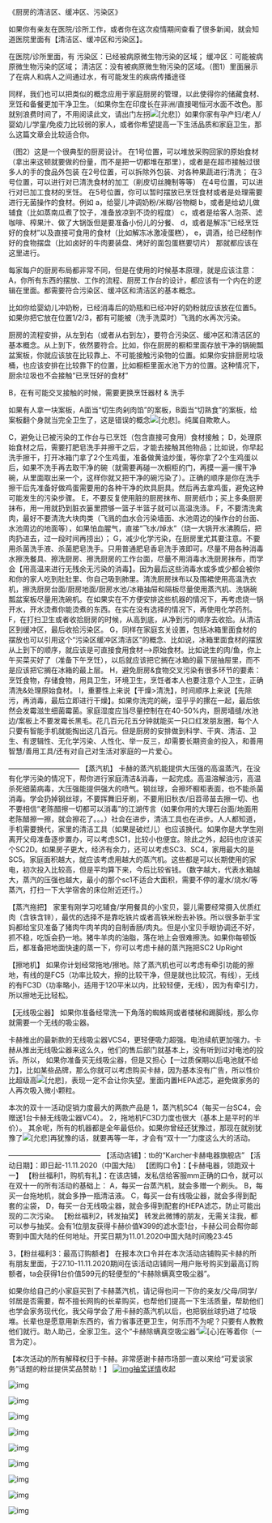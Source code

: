   《厨房的清洁区、缓冲区、污染区》

如果你有亲友在医院/诊所工作，或者你在这次疫情期间查看了很多新闻，就会知道医院里面有【清洁区、缓冲区和污染区】。

在医院/诊所里面，有
污染区：已经被病原微生物污染的区域；
缓冲区：可能被病原微生物污染的区域；
清洁区：没有被病原微生物污染的区域。（图1）里面展示了在病人和病人之间通过水，有可能发生的疾病传播途径

同样，我们也可以把类似的概念应用于家庭厨房的管理，以此使得你的储藏食材、烹饪和备餐更加干净卫生。（如果你生在印度长在非洲/直接喝恒河水面不改色。那就别浪费时间了，不用阅读此文，请出门左拐![[允悲]](images/2018new_kuxiao_org.png)）如果你家有孕产妇/老人/婴幼儿/学童/免疫力比较弱的家人，或者你希望提高一下生活品质和家庭卫生，那么这篇文章会比较适合你。

（图2）这是一个很典型的厨房设计。
在1号位置，可以堆放采购回家的原始食材（拿出来这顿就要做的份量，而不是把一切都堆在那里），或者是在超市接触过很多人的手的食品外包装
在2号位置，可以拆除外包装、对各种果蔬进行清洗；
在3号位置，可以进行对已清洗食材的加工（削皮切丝腌制等等）
在4号位置，可以进行对已加工食材的烹饪。
在5号位置，你可以暂时摆放已烹饪食材或者是处理需要进行无菌操作的食材。例如
a，给婴儿冲调奶粉/米糊/谷物糊
b，或者是给幼儿做辅食（比如蒸南瓜煮了饺子，准备放凉到不烫的程度）
c，或者是给客人泡茶、滤咖啡、榨果汁、做了大锅饭但是要准备小份儿的分餐、
d，或者是解冻“已经烹饪好的食材”以及直接可食用的食材（比如解冻冰激凌蛋糕），
e，调酒，给已经制作好的食物摆盘（比如卤好的牛肉要装盘、烤好的面包蛋糕要切片）
那就都应该在这里进行。

每家每户的厨房布局都非常不同，但是在使用的时候基本原理，就是应该注意：
A，你所有东西的摆放、工作的流程、厨房工作台的设计，都应该有一个内在的逻辑在里面。都需要符合污染区、缓冲区和清洁区的基本概念。

比如你给婴幼儿冲奶粉，已经消毒后的奶瓶和已经冲好的奶粉就应该放在位置5。如果你把它放在位置1/2/3，都有可能被（洗手洗菜时）飞溅的水再次污染。

厨房的流程安排，从左到右（或者从右到左），要符合污染区、缓冲区和清洁区的基本概念。从上到下，依然要符合。比如，你在厨房的橱柜里面存放干净的锅碗瓢盆案板，你就应该放在比较靠上、不可能接触污染物的位置。如果你安排厨房垃圾桶，也应该安排在比较靠下的位置，比如橱柜里面水池下方的位置。这种情况下，厨余垃圾也不会接触“已烹饪好的食材”

B，在有可能交叉接触的时候，需要更换烹饪器材 & 洗手

如果有人拿一块案板，A面当“切生肉剁肉馅”的案板，B面当“切熟食”的案板，给案板翻个身就当完全卫生了，这是错误的概念![[允悲]](images/2018new_kuxiao_org.png)。纯属自欺欺人。

C，避免让已被污染的工作台与已烹饪（包含直接可食用）食材接触；
D，处理原始食材之后，需要打肥皂洗手并擦干之后，才能去接触其他物品；比如说，你早起洗手擦干，打开冰箱门拿了2个生鸡蛋，准备做黄油炒蛋，等你拿了2个生鸡蛋以后，如果不洗手再去取干净的碗（就需要再碰一次橱柜的门，再摸一遍一摞干净碗，从里面取出来一个，这样你就又把干净的碗污染了）。正确的顺序是你在洗手擦干后先准备好做鸡蛋需要用的各种干净的炊具厨具。然后再去拿鸡蛋，避免这种可能发生的污染步骤。
E，不要反复使用脏的厨房抹布、厨房纸巾；买上多条厨房抹布，用一用就扔到脏衣篓里攒够一篮子半篮子就可以高温洗涤。
F，不要清洗禽肉，最好不要清洗大块肉类（飞溅的血水会污染墙面、水池周边的操作台的台面、水池周边的地面等），如果怕血腥气，直接“飞水/焯水”（烧一大锅开水沸腾后，把肉扔进去，过一段时间再捞出）；
G，减少化学污染，在厨房里尤其要注意。不要用杀菌洗手液、杀菌肥皂洗手。只用普通肥皂香皂洗手液即可。尽量不用各种消毒水擦洗餐具、擦洗厨房、擦洗厨房的工作台面，尽量不用消毒水洗厨房抹布，而学会【用高温来进行无残余无污染的消毒】。因为最后这些消毒水或多或少都会被你和你的家人吃到肚肚里、你自己吸到肺里。清洗厨房抹布以及围裙使用高温洗衣机，擦洗厨房台面/厨房地面/厨房水池/冰箱抽屉和隔板尽量使用蒸汽机、洗锅碗瓢盆案板尽量用洗碗机。在如果实在不方便安排这些机器的情况下，再考虑烧一锅开水，开水烫煮你能烫煮的东西。在实在没有选择的情况下，再使用化学药剂。
F，在打扫卫生或者收拾厨房的时候，从高到底，从净到污的顺序去收拾。从清洁区到缓冲区，最后收拾污染区。
G，同样在家庭玄关设置，包括冰箱里面食材的摆放也可以引用这个“污染区缓冲区清洁区”的概念、比如说，冰箱里面食材的摆放从上到下的顺序，就应该是可直接食用食材—>原始食材。比如说生的肉/鱼，你上午买菜买好了（准备下午烹饪），以后就应该把它搁在冰箱的最下层抽屉里，而不是应该把它搁在冰箱的最上层。
H，避免厨房&食物交叉污染有很多环节的要素：烹饪食物，存储食物，用具卫生，环境卫生，烹饪者本人也要注意个人卫生，正确清洗&处理原始食材。
I，重要性上来说【干燥>清洗】，时间顺序上来说【先除污，再消毒，最后立即进行干燥】。如果你洗完的碗，湿乎乎的摞在一起，最后依然会发霉滋生细菌霉菌。家庭湿度应当尽量控制在在40-50%内，厨房墙缝/水池边/案板上不要发霉长黑毛。花几百元花五分钟就能买一只口红发朋友圈，每个人只要有智能手机就能掏出这几百元。但是厨房的安排做到科学、干爽、清洁、卫生、有逻辑性、无化学污染、人性化、举一反三，却需要长期资金的投入，和善用智慧/善用工具/还有对自己对生活对家庭的一片爱心。

——————————
【蒸汽机】
卡赫的蒸汽机能提供大压强的高温蒸汽，在没有化学污染的情况下，帮你进行家庭清洁&消毒，一起完成。高温溶解油污，高温杀死细菌病毒，大压强能提供强大的喷气。钢丝球，会擦坏橱柜表面，也不能杀菌消毒。学会扔掉钢丝球，不要挥舞旧牙刷，不要用旧秋衣/旧苕帚苗去擦一切、也不要相信“老陈醋擦一切都可以消毒”的江湖传言（如果你用的大理石台面/地面用老陈醋擦一擦，就会擦花了。。。）社会在进步，清洁工具也在进步。人人都知道，手机需要换代，家里的清洁工具（如果是破烂儿）也应该换代。如果你是大学生刚离开父母准备逐步置办，可以考虑SC1，比较小也便宜。除此之外，起码也应该买个SC2D。如果房子更大，经济有余力，还可以考虑SC3、SC4，家用最大的是SC5。家庭面积越大，就应该考虑用越大的蒸汽机。这些都是可以长期使用的家电，初次投入比较高，但是平均算下来，今后比较省钱。（数字越大，代表水箱越大，蒸汽的压强也越大，最小的那个sc1不适合大面积，需要不停的灌水/烧水/等蒸汽，打扫一下大学宿舍的床位附近还行。）

【蒸汽拖把】
家里有刚学习吃辅食/学用餐具的小宝贝，婴儿需要经常摄入优质红肉（含铁含锌），最优的选择不是靠吃铁片或者高铁米粉去补铁。所以很多新手宝妈都给宝贝准备了猪肉牛肉羊肉的自制香肠/肉丸。但是小宝贝手眼协调还不好，抓不稳，吃饭会扔一地。猪牛羊肉的油脂，落在地上会很难擦洗。如果你每顿饭后，都准备把地面快速的蒸一下，你可以考虑卡赫的蒸汽拖把SC2 UpRight

【擦地机】
如果你计划经常拖地/擦地。除了蒸汽机也可以考虑有牵引功能的擦地，有线的是FC5（功率比较大，擦的比较干净，但是就也比较沉，有线），无线的有FC3D（功率略小，适用于120平米以内，比较轻便，无线），因为有牵引力，所以擦地无比轻松。

【无线吸尘器】
如果你准备经常洗一下角落的蜘蛛网或者楼梯和踢脚线，那么你就需要一个无线的吸尘器。

卡赫推出的最新款的无线吸尘器VCS4，更轻便吸力超强。电池续航更加强力。卡赫从推出无线吸尘器来这么久，他们的售后部门就基本上，没有听到过对电池的投诉。所以， 如果你准备买无线吸尘器，但是又担心【一过质保期以后电池就不给力】，比如某些品牌，那么你就可以考虑购买卡赫，因为基本没有广告，所以性价比超级高![[允悲]](images/2018new_kuxiao_org.png)，表现一定不会让你失望。里面内置HEPA滤芯，避免做家务的人再次吸入微小颗粒。

本次的双十一活动促销力度最大的两款产品是
1，蒸汽机SC4（每买一台SC4，会赠送1台卡赫无线吸尘器VC4）。
2，拖地机FC3D力度也很大（基本上是平时的半价）。
其余呢，所有的机器都是全年最低价。如果你曾经还犹豫过，那现在就别犹豫了![[允悲]](images/2018new_kuxiao_org.png)再犹豫的话，就要再等一年，才会有“双十一”力度这么大的活动。

—————————————
【活动店铺】：tb的“Karcher卡赫电器旗舰店”
【活动日期】：即日起-11.11.2020（中国大陆）
【团购口令】：【卡赫电器，领跑双十一】
【粉丝福利1，购机有礼】：在该店铺，发私信给客服mm正确的口令，就可以在双十一的所有活动的基础上：
A，每买一台蒸汽机，就会多赠一个刷头。
B，每买一台拖地机，就会多挣一瓶清洁液。
C，每买一台有线吸尘器，就会多得到配套的尘袋，
D，每买一台无线吸尘器，就会多得到配套的HEPA滤芯，防止可能出现的二次污染。
【粉丝福利2，转发抽奖】
转发此微博的朋友，无需关注我，都可以参与抽奖。会有1位朋友获得卡赫价值¥399的滤水壶1台，卡赫公司会帮你邮寄到中国大陆的任何地址。开奖日期为11.01.2020中国大陆时间晚23:45

3，【粉丝福利3：最高订购额者】
在报本次口令并在本次活动店铺购买卡赫的所有朋友里面，于27.10-11.11.2020期间在该活动店铺同一用户账号购买到最高订购额者，ta会获得1台价值599元的轻便型的“卡赫除螨真空吸尘器”。

如果你给自己的小家庭买到了卡赫蒸汽机，请记得也问一下你的亲友/父母/同学/邻居是否需要，帮不擅长网购的长辈购买，也帮他们提高一下生活质量，帮助他们也学会家务现代化，我父母学会了用卡赫的蒸汽机以后，也把钢丝球扔进了垃圾堆。长辈也是愿意用新东西的，省力省事还更卫生，何乐而不为呢？只要有人教教他们就行。助人助己，全家卫生。这个“卡赫除螨真空吸尘器”![[心]](images/2018new_xin_org.png)在等着你（一言为定）。

【本次活动的所有解释权归于卡赫。非常感谢卡赫市场部一直以来给“可爱谈家务”话题的粉丝提供奖品赞助！】 [![img](images/timeline_card_small_web_default.png)抽奖详情](https://lottery.media.weibo.com/lottery/h5/history/list?mid=4564998930830389)收起

![img](images/71cc2076gy1gk0gkmhvasj21b81p4wm2.jpg)

![img](images/71cc2076gy1gk467nqw4vj20ga0ck0tm.jpg)

![img](images/71cc2076gy1gk46pvo6xrj20jc0jctaw.jpg)

![img](images/71cc2076gy1gk46n1r8c2j20ia0lx4kj.jpg)

![img](images/71cc2076gy1gk46n3rct6j20ls0m91kx.jpg)

![img](images/71cc2076gy1gk46t4014ij20sg0lcth1.jpg)

![img](images/71cc2076gy1gk46ya4l0mj20rs0latkv.jpg)

![img](images/71cc2076gy1gk46xu4wbzj20e809hwgb.jpg)

![img](images/71cc2076gy1gk4zy9oxqcj20i60lsab8.jpg)